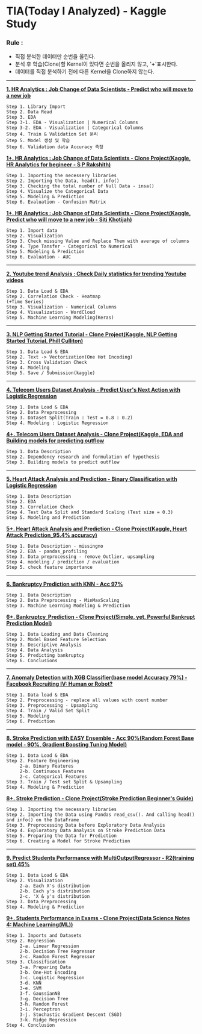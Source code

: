 # TIA(Today I Analyzed) - Kaggle Study
### Rule :
* 직접 분석한 데이터만 순번을 올린다.
* 분석 후 학습(Clone)할 Kernel이 있다면 순번을 올리지 않고, '**+**'표시한다.
* 데이터를 직접 분석하기 전에 다른 Kernel을 Clone하지 않는다.

---
**[1. HR Analytics : Job Change of Data Scientists - Predict who will move to a new job](https://github.com/sw-song/TIA/blob/main/job_change_of_data_scientists/HR_Analytics.ipynb)**
```
Step 1. Library Import
Step 2. Data Read
Step 3. EDA
Step 3-1. EDA - Visualization | Numerical Columns
Step 3-2. EDA - Visualization | Categorical Columns
Step 4. Train & Validation Set 분리
Step 5. Model 생성 및 학습
Step 6. Validation data Accuracy 측정
```

**[1+. HR Analytics : Job Change of Data Scientists - Clone Project(Kaggle, HR Analytics for begineer - S P Rakshith)](https://github.com/sw-song/TIA/blob/main/job_change_of_data_scientists/Clone__HR_Analytics_for_beginners.ipynb)**
```
Step 1. Importing the necessery libraries
Step 2. Importing the Data, head(), info()
Step 3. Checking the total number of Null Data - insa()
Step 4. Visualize the Categorical Data
Step 5. Modeling & Prediction
Step 6. Evaluation - Confusion Matrix
```

**[1+. HR Analytics : Job Change of Data Scientists - Clone Project(Kaggle, Predict who will move to a new job - Siti Khotijah)](https://github.com/sw-song/TIA/blob/main/job_change_of_data_scientists/Clone__Predict_who_will_move_to_a_new_job.ipynb)**
```
Step 1. Import data
Step 2. Visualization
Step 3. Check missing Value and Replace Them with average of columns
Step 4. Type Tansfer - Categorical to Numerical
Step 5. Modeling & Prediction
Step 6. Evaluation - AUC
```
---

**[2. Youtube trend Analysis : Check Daily statistics for trending Youtube videos](https://github.com/sw-song/TIA/blob/main/Youtube_trend_KR/youtube_trend_analysis.ipynb)**
```
Step 1. Data Load & EDA
Step 2. Correlation Check - Heatmap
(+Time Series)
Step 3. Visualization - Numerical Columns
Step 4. Visualization - WordCloud
Step 5. Machine Learning Modeling(Keras)
```
---

**[3. NLP Getting Started Tutorial - Clone Project(Kaggle, NLP Getting Started Tutorial, Phill Culliton)](https://github.com/sw-song/TIA/blob/main/NLP_with_Disaster_Tweets/Clone_NLP_Getting_Started_Tutorial.ipynb)**
```
Step 1. Data Load & EDA
Step 2. Text -> Vectorization(One Hot Encoding)
Step 3. Cross Validation Check
Step 4. Modeling
Step 5. Save / Submission(kaggle)
```
---

**[4. Telecom Users Dataset Analysis - Predict User's Next Action with Logistic Regression](https://github.com/sw-song/TIA/blob/main/Telecom_users_analysis/quick-start-eda-to-machine-learning-logistic.ipynb)**
```
Step 1. Data Load & EDA
Step 2. Data Preprocessing
Step 3. Dataset Split(Train : Test = 0.8 : 0.2)
Step 4. Modeling : Logistic Regression
```

**[4+. Telecom Users Dataset Analysis - Clone Project(Kaggle, EDA and Building models for predicting outflow](https://github.com/sw-song/TIA/blob/main/Telecom_users_analysis/Clone_EDA_and_Building_models_for_predicting_outflow.ipynb)**
```
Step 1. Data Description
Step 2. Dependency research and formulation of hypothesis
Step 3. Building models to predict outflow
```
---

**[5. Heart Attack Analysis and Prediction - Binary Classification with Logistic Regression](https://github.com/sw-song/TIA/blob/main/Heart_Attack_Analysis_and_Prediction/quick-start-Binary_Classification_with_Logistic_Regression.ipynb)**
```
Step 1. Data Description
Step 2. EDA
Step 3. Correlation Check
Step 4. Test Data Split and Standard Scaling (Test size = 0.3)
Step 5. Modeling and Prediction
```

**[5+. Heart Attack Analysis and Prediction - Clone Project(Kaggle, Heart Attack Prediction_95.4% accuracy)](https://github.com/sw-song/TIA/blob/main/Heart_Attack_Analysis_and_Prediction/Clone_Heart_attack_prediction.ipynb)**
```
Step 1. Data Description - missingno
Step 2. EDA - pandas_profiling
Step 3. Data preprocessing - remove Outlier, upsampling
Step 4. modeling / prediction / evaluation
Step 5. check feature importance
```
---

**[6. Bankruptcy Prediction with KNN - Acc 97%](https://github.com/sw-song/TIA/blob/main/Company_Bankruptcy_Prediction/Bankruptcy_Prediction_with_KNN.ipynb)**
```
Step 1. Data Description
Step 2. Data Preprocessing - MinMaxScaling
Step 3. Machine Learning Modeling & Prediction
```

**[6+. Bankruptcy_Prediction - Clone Project(Simple, yet, Powerful Bankrupt Prediction Model)](https://github.com/sw-song/TIA/blob/main/Company_Bankruptcy_Prediction/Clone_Powerful_Bankrupt_Prediction.ipynb)**
```
Step 1. Data Loading and Data Cleaning
Step 2. Model Based Feature Selection
Step 3. Descriptive Analysis
Step 4. Data Analysis
Step 5. Predicting bankruptcy
Step 6. Conclusions
```
---
**[7. Anomaly Detection with XGB Classifier(base model Accuracy 79%) - Facebook Recruiting IV: Human or Robot?](https://github.com/sw-song/TIA/blob/main/Classification_Human_or_Robot/Anomaly_Detection_with_XGBClassifier.ipynb)**
```
Step 1. Data load & EDA
Step 2. Preprocessing - replace all values with count number
Step 3. Preprocessing - Upsampling
Step 4. Train / Valid Set Split
Step 5. Modeling
Step 6. Prediction
```

---
**[8. Stroke Prediction with EASY Ensemble - Acc 90%(Random Forest Base model - 90%, Gradient Boosting Tuning Model)](https://github.com/sw-song/TIA/blob/main/Stroke_Prediction/stroke_prediction.ipynb)**
```
Step 1. Data Load & EDA
Step 2. Feature Engineering
     2-a. Binary Features
     2-b. Continuous Features
     2-c. Categorical Features
Step 3. Train / Test set Split & Upsampling
Step 4. Modeling & Prediction
```

**[8+. Stroke Prediction - Clone Project(Stroke Prediction Beginner's Guide)](https://github.com/sw-song/TIA/blob/main/Stroke_Prediction/Clone_stroke_prediction.ipynb)**
```
Step 1. Importing the necessary libraries
Step 2. Importing the Data using Pandas read_csv(). And calling head() and info() on the DataFrame
Step 3. Preprocessing Data before Exploratory Data Analysis
Step 4. Exploratory Data Analysis on Stroke Prediction Data
Step 5. Preparing the Data for Prediction
Step 6. Creating a Model for Stroke Prediction
```

---
**[9. Predict Students Performance with MultiOutputRegressor - R2(training set) 45%](https://github.com/sw-song/TIA/blob/main/Students_Performance_in_Exams/Predict_Students_Performance.ipynb)**
```
Step 1. Data Load & EDA
Step 2. Visualization
     2-a. Each X's distribution
     2-b. Each y's distribution
     2-c. 'X & y's distribution
Step 3. Data Preprocessing
Step 4. Modeling & Prediction
```

**[9+. Students Performance in Exams - Clone Project(Data Science Notes 4: Machine Learning(ML))](https://github.com/sw-song/TIA/blob/main/Students_Performance_in_Exams/Clone_Data_Science_Notes_4.ipynb)**
```
Step 1. Imports and Datasets
Step 2. Regression
     2-a. Linear Regression 
     2-b. Decision Tree Regressor
     2-c. Random Forest Regressor
Step 3. Classification
     3-a. Preparing Data
     3-b. One-Hot Encoding
     3-c. Logistic Regression
     3-d. KNN
     3-e. SVM
     3-f. GaussianNB
     3-g. Decision Tree
     3-h. Random Forest
     3-i. Perceptron
     3-j. Stochastic Gradient Descent (SGD)
     3-k. Ridge Regression
Step 4. Conclusion
```
